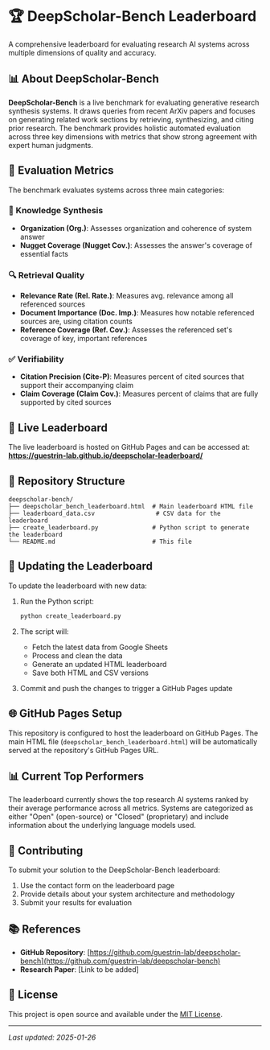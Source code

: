 # 🏆 DeepScholar-Bench Leaderboard

A comprehensive leaderboard for evaluating research AI systems across multiple dimensions of quality and accuracy.

## 📊 About DeepScholar-Bench

**DeepScholar-Bench** is a live benchmark for evaluating generative research synthesis systems. It draws queries from recent ArXiv papers and focuses on generating related work sections by retrieving, synthesizing, and citing prior research. The benchmark provides holistic automated evaluation across three key dimensions with metrics that show strong agreement with expert human judgments.

## 🔬 Evaluation Metrics

The benchmark evaluates systems across three main categories:

### 🧠 Knowledge Synthesis
- **Organization (Org.)**: Assesses organization and coherence of system answer
- **Nugget Coverage (Nugget Cov.)**: Assesses the answer's coverage of essential facts

### 🔍 Retrieval Quality
- **Relevance Rate (Rel. Rate.)**: Measures avg. relevance among all referenced sources
- **Document Importance (Doc. Imp.)**: Measures how notable referenced sources are, using citation counts
- **Reference Coverage (Ref. Cov.)**: Assesses the referenced set's coverage of key, important references

### ✅ Verifiability
- **Citation Precision (Cite-P)**: Measures percent of cited sources that support their accompanying claim
- **Claim Coverage (Claim Cov.)**: Measures percent of claims that are fully supported by cited sources

## 🚀 Live Leaderboard

The live leaderboard is hosted on GitHub Pages and can be accessed at:
**https://guestrin-lab.github.io/deepscholar-leaderboard/**

## 📁 Repository Structure

```
deepscholar-bench/
├── deepscholar_bench_leaderboard.html  # Main leaderboard HTML file
├── leaderboard_data.csv                 # CSV data for the leaderboard
├── create_leaderboard.py               # Python script to generate the leaderboard
└── README.md                           # This file
```

## 🔄 Updating the Leaderboard

To update the leaderboard with new data:

1. Run the Python script:
   ```bash
   python create_leaderboard.py
   ```

2. The script will:
   - Fetch the latest data from Google Sheets
   - Process and clean the data
   - Generate an updated HTML leaderboard
   - Save both HTML and CSV versions

3. Commit and push the changes to trigger a GitHub Pages update

## 🌐 GitHub Pages Setup

This repository is configured to host the leaderboard on GitHub Pages. The main HTML file (`deepscholar_bench_leaderboard.html`) will be automatically served at the repository's GitHub Pages URL.

## 📊 Current Top Performers

The leaderboard currently shows the top research AI systems ranked by their average performance across all metrics. Systems are categorized as either "Open" (open-source) or "Closed" (proprietary) and include information about the underlying language models used.

## 🤝 Contributing

To submit your solution to the DeepScholar-Bench leaderboard:

1. Use the contact form on the leaderboard page
2. Provide details about your system architecture and methodology
3. Submit your results for evaluation

## 📚 References

- **GitHub Repository**: [https://github.com/guestrin-lab/deepscholar-bench](https://github.com/guestrin-lab/deepscholar-bench)
- **Research Paper**: [Link to be added]

## 📄 License

This project is open source and available under the [MIT License](LICENSE).

---

*Last updated: 2025-01-26*
